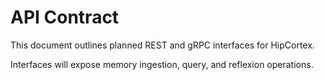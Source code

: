 # API Contract

This document outlines planned REST and gRPC interfaces for HipCortex.

Interfaces will expose memory ingestion, query, and reflexion operations.
